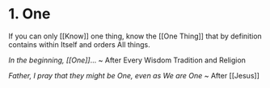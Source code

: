 # 1. One
If you can only [[Know]] one thing, know the [[One Thing]] that by definition contains within Itself and orders All things. 

_In the beginning, [[One]]_... ~ After Every Wisdom Tradition and Religion

_Father, I pray that they might be One, even as We are One_ ~ After [[Jesus]] 


